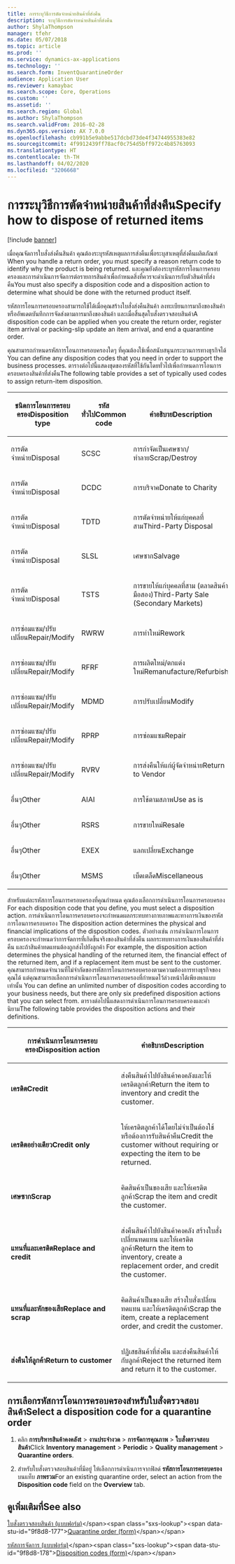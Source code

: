 ```yaml
---
title: การระบุวิธีการตัดจำหน่ายสินค้าที่ส่งคืน
description: ระบุวิธีการตัดจำหน่ายสินค้าที่ส่งคืน
author: ShylaThompson
manager: tfehr
ms.date: 05/07/2018
ms.topic: article
ms.prod: ''
ms.service: dynamics-ax-applications
ms.technology: ''
ms.search.form: InventQuarantineOrder
audience: Application User
ms.reviewer: kamaybac
ms.search.scope: Core, Operations
ms.custom: ''
ms.assetid: ''
ms.search.region: Global
ms.author: ShylaThompson
ms.search.validFrom: 2016-02-28
ms.dyn365.ops.version: AX 7.0.0
ms.openlocfilehash: cb991b5e9abbe517dcbd73de4f34744955383e82
ms.sourcegitcommit: 4f9912439ff78acf0c754d5bff972c4b85763093
ms.translationtype: HT
ms.contentlocale: th-TH
ms.lasthandoff: 04/02/2020
ms.locfileid: "3206668"
---
```

# <a name="specify-how-to-dispose-of-returned-items"></a><span data-ttu-id="9f8d8-103">การระบุวิธีการตัดจำหน่ายสินค้าที่ส่งคืน</span><span class="sxs-lookup"><span data-stu-id="9f8d8-103">Specify how to dispose of returned items</span></span> 

[!include [banner](../includes/banner.md)]


<span data-ttu-id="9f8d8-104">เมื่อคุณจัดการใบสั่งส่งคืนสินค้า คุณต้องระบุรหัสเหตุผลการส่งคืนเพื่อระบุสาเหตุที่ส่งคืนผลิตภัณฑ์ </span><span class="sxs-lookup"><span data-stu-id="9f8d8-104">When you handle a return order, you must specify a reason return code to identify why the product is being returned.</span></span> <span data-ttu-id="9f8d8-105">และคุณยังต้องระบุรหัสการโอนการครอบครองและการดำเนินการจัดการต่อรายการสินค้าเพื่อกำหนดสิ่งที่ควรจะดำเนินการกับตัวสินค้าที่ส่งคืน</span><span class="sxs-lookup"><span data-stu-id="9f8d8-105">You must also specify a disposition code and a disposition action to determine what should be done with the returned product itself.</span></span>

<span data-ttu-id="9f8d8-106">รหัสการโอนการครอบครองสามารถใช้ได้เมื่อคุณสร้างใบสั่งส่งคืนสินค้า ลงทะเบียนการมาถึงของสินค้า หรืออัพเดตบันทึกการจัดส่งตามการมาถึงของสินค้า และเมื่อสิ้นสุดใบสั่งตรวจสอบสินค้า</span><span class="sxs-lookup"><span data-stu-id="9f8d8-106">A disposition code can be applied when you create the return order, register item arrival or packing-slip update an item arrival, and end a quarantine order.</span></span>

<span data-ttu-id="9f8d8-107">คุณสามารถกำหนดรหัสการโอนการครอบครองใดๆ ที่คุณต้องใช้เพื่อสนับสนุนกระบวนการทางธุรกิจได้ </span><span class="sxs-lookup"><span data-stu-id="9f8d8-107">You can define any disposition codes that you need in order to support the business processes.</span></span> <span data-ttu-id="9f8d8-108">ตารางต่อไปนี้แสดงชุดของรหัสที่ใช้กันโดยทั่วไปเพื่อกำหนดการโอนการครอบครองสินค้าที่ส่งคืน</span><span class="sxs-lookup"><span data-stu-id="9f8d8-108">The following table provides a set of typically used codes to assign return-item disposition.</span></span>

<table>
<colgroup>
<col style="width: 33%" />
<col style="width: 33%" />
<col style="width: 33%" />
</colgroup>
<thead>
<tr class="header">
<th><p><span data-ttu-id="9f8d8-109">ชนิดการโอนการครอบครอง</span><span class="sxs-lookup"><span data-stu-id="9f8d8-109">Disposition type</span></span></p></th>
<th><p><span data-ttu-id="9f8d8-110">รหัสทั่วไป</span><span class="sxs-lookup"><span data-stu-id="9f8d8-110">Common code</span></span></p></th>
<th><p><span data-ttu-id="9f8d8-111">คำอธิบาย</span><span class="sxs-lookup"><span data-stu-id="9f8d8-111">Description</span></span></p></th>
</tr>
</thead>
<tbody>
<tr class="odd">
<td><p><span data-ttu-id="9f8d8-112">การตัดจำหน่าย</span><span class="sxs-lookup"><span data-stu-id="9f8d8-112">Disposal</span></span></p></td>
<td><p><span data-ttu-id="9f8d8-113">SC</span><span class="sxs-lookup"><span data-stu-id="9f8d8-113">SC</span></span></p></td>
<td><p><span data-ttu-id="9f8d8-114">การกำจัดเป็นเศษซาก/ทำลาย</span><span class="sxs-lookup"><span data-stu-id="9f8d8-114">Scrap/Destroy</span></span></p></td>
</tr>
<tr class="even">
<td><p><span data-ttu-id="9f8d8-115">การตัดจำหน่าย</span><span class="sxs-lookup"><span data-stu-id="9f8d8-115">Disposal</span></span></p></td>
<td><p><span data-ttu-id="9f8d8-116">DC</span><span class="sxs-lookup"><span data-stu-id="9f8d8-116">DC</span></span></p></td>
<td><p><span data-ttu-id="9f8d8-117">การบริจาค</span><span class="sxs-lookup"><span data-stu-id="9f8d8-117">Donate to Charity</span></span></p></td>
</tr>
<tr class="odd">
<td><p><span data-ttu-id="9f8d8-118">การตัดจำหน่าย</span><span class="sxs-lookup"><span data-stu-id="9f8d8-118">Disposal</span></span></p></td>
<td><p><span data-ttu-id="9f8d8-119">TD</span><span class="sxs-lookup"><span data-stu-id="9f8d8-119">TD</span></span></p></td>
<td><p><span data-ttu-id="9f8d8-120">การตัดจำหน่ายให้แก่บุคคลที่สาม</span><span class="sxs-lookup"><span data-stu-id="9f8d8-120">Third-Party Disposal</span></span></p></td>
</tr>
<tr class="even">
<td><p><span data-ttu-id="9f8d8-121">การตัดจำหน่าย</span><span class="sxs-lookup"><span data-stu-id="9f8d8-121">Disposal</span></span></p></td>
<td><p><span data-ttu-id="9f8d8-122">SL</span><span class="sxs-lookup"><span data-stu-id="9f8d8-122">SL</span></span></p></td>
<td><p><span data-ttu-id="9f8d8-123">เศษซาก</span><span class="sxs-lookup"><span data-stu-id="9f8d8-123">Salvage</span></span></p></td>
</tr>
<tr class="odd">
<td><p><span data-ttu-id="9f8d8-124">การตัดจำหน่าย</span><span class="sxs-lookup"><span data-stu-id="9f8d8-124">Disposal</span></span></p></td>
<td><p><span data-ttu-id="9f8d8-125">TS</span><span class="sxs-lookup"><span data-stu-id="9f8d8-125">TS</span></span></p></td>
<td><p><span data-ttu-id="9f8d8-126">การขายให้แก่บุคคลที่สาม (ตลาดสินค้ามือสอง)</span><span class="sxs-lookup"><span data-stu-id="9f8d8-126">Third-Party Sale (Secondary Markets)</span></span></p></td>
</tr>
<tr class="even">
<td><p><span data-ttu-id="9f8d8-127">การซ่อมแซม/ปรับเปลี่ยน</span><span class="sxs-lookup"><span data-stu-id="9f8d8-127">Repair/Modify</span></span></p></td>
<td><p><span data-ttu-id="9f8d8-128">RW</span><span class="sxs-lookup"><span data-stu-id="9f8d8-128">RW</span></span></p></td>
<td><p><span data-ttu-id="9f8d8-129">การทำใหม่</span><span class="sxs-lookup"><span data-stu-id="9f8d8-129">Rework</span></span></p></td>
</tr>
<tr class="odd">
<td><p><span data-ttu-id="9f8d8-130">การซ่อมแซม/ปรับเปลี่ยน</span><span class="sxs-lookup"><span data-stu-id="9f8d8-130">Repair/Modify</span></span></p></td>
<td><p><span data-ttu-id="9f8d8-131">RF</span><span class="sxs-lookup"><span data-stu-id="9f8d8-131">RF</span></span></p></td>
<td><p><span data-ttu-id="9f8d8-132">การผลิตใหม่/ตกแต่งใหม่</span><span class="sxs-lookup"><span data-stu-id="9f8d8-132">Remanufacture/Refurbish</span></span></p></td>
</tr>
<tr class="even">
<td><p><span data-ttu-id="9f8d8-133">การซ่อมแซม/ปรับเปลี่ยน</span><span class="sxs-lookup"><span data-stu-id="9f8d8-133">Repair/Modify</span></span></p></td>
<td><p><span data-ttu-id="9f8d8-134">MD</span><span class="sxs-lookup"><span data-stu-id="9f8d8-134">MD</span></span></p></td>
<td><p><span data-ttu-id="9f8d8-135">การปรับเปลี่ยน</span><span class="sxs-lookup"><span data-stu-id="9f8d8-135">Modify</span></span></p></td>
</tr>
<tr class="odd">
<td><p><span data-ttu-id="9f8d8-136">การซ่อมแซม/ปรับเปลี่ยน</span><span class="sxs-lookup"><span data-stu-id="9f8d8-136">Repair/Modify</span></span></p></td>
<td><p><span data-ttu-id="9f8d8-137">RP</span><span class="sxs-lookup"><span data-stu-id="9f8d8-137">RP</span></span></p></td>
<td><p><span data-ttu-id="9f8d8-138">การซ่อมแซม</span><span class="sxs-lookup"><span data-stu-id="9f8d8-138">Repair</span></span></p></td>
</tr>
<tr class="even">
<td><p><span data-ttu-id="9f8d8-139">การซ่อมแซม/ปรับเปลี่ยน</span><span class="sxs-lookup"><span data-stu-id="9f8d8-139">Repair/Modify</span></span></p></td>
<td><p><span data-ttu-id="9f8d8-140">RV</span><span class="sxs-lookup"><span data-stu-id="9f8d8-140">RV</span></span></p></td>
<td><p><span data-ttu-id="9f8d8-141">การส่งคืนให้แก่ผู้จัดจำหน่าย</span><span class="sxs-lookup"><span data-stu-id="9f8d8-141">Return to Vendor</span></span></p></td>
</tr>
<tr class="odd">
<td><p><span data-ttu-id="9f8d8-142">อื่นๆ</span><span class="sxs-lookup"><span data-stu-id="9f8d8-142">Other</span></span></p></td>
<td><p><span data-ttu-id="9f8d8-143">AI</span><span class="sxs-lookup"><span data-stu-id="9f8d8-143">AI</span></span></p></td>
<td><p><span data-ttu-id="9f8d8-144">การใช้ตามสภาพ</span><span class="sxs-lookup"><span data-stu-id="9f8d8-144">Use as is</span></span></p></td>
</tr>
<tr class="even">
<td><p><span data-ttu-id="9f8d8-145">อื่นๆ</span><span class="sxs-lookup"><span data-stu-id="9f8d8-145">Other</span></span></p></td>
<td><p><span data-ttu-id="9f8d8-146">RS</span><span class="sxs-lookup"><span data-stu-id="9f8d8-146">RS</span></span></p></td>
<td><p><span data-ttu-id="9f8d8-147">การขายใหม่</span><span class="sxs-lookup"><span data-stu-id="9f8d8-147">Resale</span></span></p></td>
</tr>
<tr class="odd">
<td><p><span data-ttu-id="9f8d8-148">อื่นๆ</span><span class="sxs-lookup"><span data-stu-id="9f8d8-148">Other</span></span></p></td>
<td><p><span data-ttu-id="9f8d8-149">EX</span><span class="sxs-lookup"><span data-stu-id="9f8d8-149">EX</span></span></p></td>
<td><p><span data-ttu-id="9f8d8-150">แลกเปลี่ยน</span><span class="sxs-lookup"><span data-stu-id="9f8d8-150">Exchange</span></span></p></td>
</tr>
<tr class="even">
<td><p><span data-ttu-id="9f8d8-151">อื่นๆ</span><span class="sxs-lookup"><span data-stu-id="9f8d8-151">Other</span></span></p></td>
<td><p><span data-ttu-id="9f8d8-152">MS</span><span class="sxs-lookup"><span data-stu-id="9f8d8-152">MS</span></span></p></td>
<td><p><span data-ttu-id="9f8d8-153">เบ็ดเตล็ด</span><span class="sxs-lookup"><span data-stu-id="9f8d8-153">Miscellaneous</span></span></p></td>
</tr>
</tbody>
</table>


<span data-ttu-id="9f8d8-154">สำหรับแต่ละรหัสการโอนการครอบครองที่คุณกำหนด คุณต้องเลือกการดำเนินการโอนการครอบครอง </span><span class="sxs-lookup"><span data-stu-id="9f8d8-154">For each disposition code that you define, you must select a disposition action.</span></span> <span data-ttu-id="9f8d8-155">การดำเนินการโอนการครอบครองจะกำหนดผลกระทบทางกายภาพและทางการเงินของรหัสการโอนการครอบครอง </span><span class="sxs-lookup"><span data-stu-id="9f8d8-155">The disposition action determines the physical and financial implications of the disposition codes.</span></span> <span data-ttu-id="9f8d8-156">ตัวอย่างเช่น การดำเนินการโอนการครอบครองจะกำหนดว่าการจัดการที่เกิดขึ้นจริงของสินค้าที่ส่งคืน ผลกระทบทางการเงินของสินค้าที่ส่งคืน และถ้าสินค้าทดแทนต้องถูกส่งไปยังลูกค้า </span><span class="sxs-lookup"><span data-stu-id="9f8d8-156">For example, the disposition action determines the physical handling of the returned item, the financial effect of the returned item, and if a replacement item must be sent to the customer.</span></span> <span data-ttu-id="9f8d8-157">คุณสามารถกำหนดจำนวนที่ไม่จำกัดของรหัสการโอนการครอบครองตามความต้องการทางธุรกิจของคุณได้ แต่คุณสามารถเลือกการดำเนินการโอนการครอบครองที่กำหนดไว้ล่วงหน้าได้เพียงหกแบบเท่านั้น </span><span class="sxs-lookup"><span data-stu-id="9f8d8-157">You can define an unlimited number of disposition codes according to your business needs, but there are only six predefined disposition actions that you can select from.</span></span> <span data-ttu-id="9f8d8-158">ตารางต่อไปนี้แสดงการดำเนินการโอนการครอบครองและคำนิยาม</span><span class="sxs-lookup"><span data-stu-id="9f8d8-158">The following table provides the disposition actions and their definitions.</span></span>

<table>
<colgroup>
<col style="width: 50%" />
<col style="width: 50%" />
</colgroup>
<thead>
<tr class="header">
<th><p><span data-ttu-id="9f8d8-159">การดำเนินการโอนการครอบครอง</span><span class="sxs-lookup"><span data-stu-id="9f8d8-159">Disposition action</span></span></p></th>
<th><p><span data-ttu-id="9f8d8-160">คำอธิบาย</span><span class="sxs-lookup"><span data-stu-id="9f8d8-160">Description</span></span></p></th>
</tr>
</thead>
<tbody>
<tr class="odd">
<td><p><span data-ttu-id="9f8d8-161"><strong>เครดิต</strong></span><span class="sxs-lookup"><span data-stu-id="9f8d8-161"><strong>Credit</strong></span></span></p></td>
<td><p><span data-ttu-id="9f8d8-162">ส่งคืนสินค้าไปยังสินค้าคงคลังและให้เครดิตลูกค้า</span><span class="sxs-lookup"><span data-stu-id="9f8d8-162">Return the item to inventory and credit the customer.</span></span></p></td>
</tr>
<tr class="even">
<td><p><span data-ttu-id="9f8d8-163"><strong>เครดิตอย่างเดียว</strong></span><span class="sxs-lookup"><span data-stu-id="9f8d8-163"><strong>Credit only</strong></span></span></p></td>
<td><p><span data-ttu-id="9f8d8-164">ให้เครดิตลูกค้าได้โดยไม่จำเป็นต้องใช้หรือต้องการรับสินค้าคืน</span><span class="sxs-lookup"><span data-stu-id="9f8d8-164">Credit the customer without requiring or expecting the item to be returned.</span></span></p></td>
</tr>
<tr class="odd">
<td><p><span data-ttu-id="9f8d8-165"><strong>เศษซาก</strong></span><span class="sxs-lookup"><span data-stu-id="9f8d8-165"><strong>Scrap</strong></span></span></p></td>
<td><p><span data-ttu-id="9f8d8-166">คิดสินค้าเป็นของเสีย และให้เครดิตลูกค้า</span><span class="sxs-lookup"><span data-stu-id="9f8d8-166">Scrap the item and credit the customer.</span></span></p></td>
</tr>
<tr class="even">
<td><p><span data-ttu-id="9f8d8-167"><strong>แทนที่และเครดิต</strong></span><span class="sxs-lookup"><span data-stu-id="9f8d8-167"><strong>Replace and credit</strong></span></span></p></td>
<td><p><span data-ttu-id="9f8d8-168">ส่งคืนสินค้าไปยังสินค้าคงคลัง สร้างใบสั่งเปลี่ยนทดแทน และให้เครดิตลูกค้า</span><span class="sxs-lookup"><span data-stu-id="9f8d8-168">Return the item to inventory, create a replacement order, and credit the customer.</span></span></p></td>
</tr>
<tr class="odd">
<td><p><span data-ttu-id="9f8d8-169"><strong>แทนที่และหักของเสีย</strong></span><span class="sxs-lookup"><span data-stu-id="9f8d8-169"><strong>Replace and scrap</strong></span></span></p></td>
<td><p><span data-ttu-id="9f8d8-170">คิดสินค้าเป็นของเสีย สร้างใบสั่งเปลี่ยนทดแทน และให้เครดิตลูกค้า</span><span class="sxs-lookup"><span data-stu-id="9f8d8-170">Scrap the item, create a replacement order, and credit the customer.</span></span></p></td>
</tr>
<tr class="even">
<td><p><span data-ttu-id="9f8d8-171"><strong>ส่งคืนให้ลูกค้า</strong></span><span class="sxs-lookup"><span data-stu-id="9f8d8-171"><strong>Return to customer</strong></span></span></p></td>
<td><p><span data-ttu-id="9f8d8-172">ปฏิเสธสินค้าที่ส่งคืน และส่งคืนสินค้าให้กับลูกค้า</span><span class="sxs-lookup"><span data-stu-id="9f8d8-172">Reject the returned item and return it to the customer.</span></span></p></td>
</tr>
</tbody>
</table>


## <a name="select-a-disposition-code-for-a-quarantine-order"></a><span data-ttu-id="9f8d8-173">การเลือกรหัสการโอนการครอบครองสำหรับใบสั่งตรวจสอบสินค้า</span><span class="sxs-lookup"><span data-stu-id="9f8d8-173">Select a disposition code for a quarantine order</span></span>

1.  <span data-ttu-id="9f8d8-174">คลิก **การบริหารสินค้าคงคลังt** \> **งานประจำงวด** \> **การจัดการคุณภาพ** \> **ใบสั่งตรวจสอบสินค้า**</span><span class="sxs-lookup"><span data-stu-id="9f8d8-174">Click **Inventory management** \> **Periodic** \> **Quality management** \> **Quarantine orders**.</span></span>

2.  <span data-ttu-id="9f8d8-175">สำหรับใบสั่งตรวจสอบสินค้าที่มีอยู่ ให้เลือกการดำเนินการจากฟิลด์ **รหัสการโอนการครอบครอง** บนแท็บ **ภาพรวม**</span><span class="sxs-lookup"><span data-stu-id="9f8d8-175">For an existing quarantine order, select an action from the **Disposition code** field on the **Overview** tab.</span></span>



## <a name="see-also"></a><span data-ttu-id="9f8d8-176">ดูเพิ่มเติมที่</span><span class="sxs-lookup"><span data-stu-id="9f8d8-176">See also</span></span>

<span data-ttu-id="9f8d8-177">[ใบสั่งตรวจสอบสินค้า (แบบฟอร์ม)](https://technet.microsoft.com/library/aa554073(v=ax.60))</span><span class="sxs-lookup"><span data-stu-id="9f8d8-177">[Quarantine order (form)](https://technet.microsoft.com/library/aa554073(v=ax.60))</span></span>

<span data-ttu-id="9f8d8-178">[รหัสการจัดการ (แบบฟอร์ม)](https://technet.microsoft.com/library/hh597113\(v=ax.60\))</span><span class="sxs-lookup"><span data-stu-id="9f8d8-178">[Disposition codes (form)](https://technet.microsoft.com/library/hh597113\(v=ax.60\))</span></span>

  



